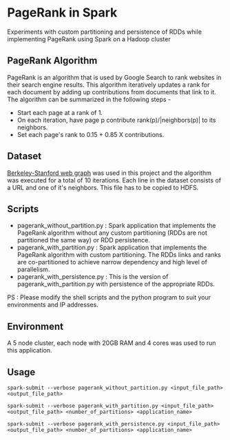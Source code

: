 # PageRank in Spark

Experiments with custom partitioning and persistence of RDDs while implementing PageRank using Spark on a Hadoop cluster

## PageRank Algorithm 

PageRank is an algorithm that is used by Google Search to rank websites in their search engine results. This algorithm iteratively updates a rank for each document by adding up contributions from documents that link to it. The algorithm can be summarized in the following steps -
* Start each page at a rank of 1.
* On each iteration, have page p contribute rank(p)/|neighbors(p)| to its neighbors.
* Set each page's rank to 0.15 + 0.85 X contributions.

## Dataset

[Berkeley-Stanford web graph](https://snap.stanford.edu/data/web-BerkStan.html) was used in this project and the algorithm was executed for a total of 10 iterations. Each line in the dataset consists of a URL and one of it's neighbors. This file has to be copied to HDFS.

## Scripts

* pagerank_without_partition.py : Spark application that implements the PageRank algorithm without any custom partitioning (RDDs are not partitioned the same way) or RDD persistence.
* pagerank_with_partition.py : Spark application that implements the PageRank algorithm with custom partitioning. The RDDs links and ranks are co-partitioned to achieve narrow dependency and high level of parallelism.
* pagerank_with_persistence.py : This is the version of pagerank_with_partition.py with persistence of the appropriate RDDs.

PS : Please modify the shell scripts and the python program to suit your environments and IP addresses.

## Environment

A 5 node cluster, each node with 20GB RAM and 4 cores was used to run this application.

## Usage 
`spark-submit --verbose pagerank_without_partition.py <input_file_path> <output_file_path>`

`spark-submit --verbose pagerank_with_partition.py <input_file_path> <output_file_path> <number_of_partitions> <application_name>`

`spark-submit --verbose pagerank_with_persistence.py <input_file_path> <output_file_path> <number_of_partitions> <application_name>`

